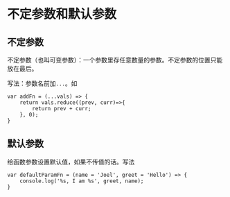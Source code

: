 # 不定参数和默认参数
## 不定参数
不定参数（也叫可变参数）：一个参数里存任意数量的参数。不定参数的位置只能放在最后。

写法：参数名前加`...`。如
```
var addFn = (...vals) => {
	return vals.reduce((prev, curr)=>{
		return prev + curr;
	}, 0);
}
```

## 默认参数
给函数参数设置默认值，如果不传值的话。写法
```
var defaultParamFn = (name = 'Joel', greet = 'Hello') => {
	console.log('%s, I am %s', greet, name);
}
```